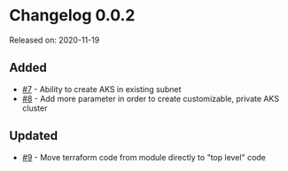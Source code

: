 # Changelog 0.0.2

Released on: 2020-11-19

## Added

* [#7](https://github.com/epiphany-platform/m-azure-kubernetes-service/7) - Ability to create AKS in existing subnet
* [#8](https://github.com/epiphany-platform/m-azure-kubernetes-service/issues/8) - Add more parameter in order to create customizable, private AKS cluster

## Updated

* [#9](https://github.com/epiphany-platform/m-azure-kubernetes-service/issues/9) - Move terraform code from module directly to "top level" code
